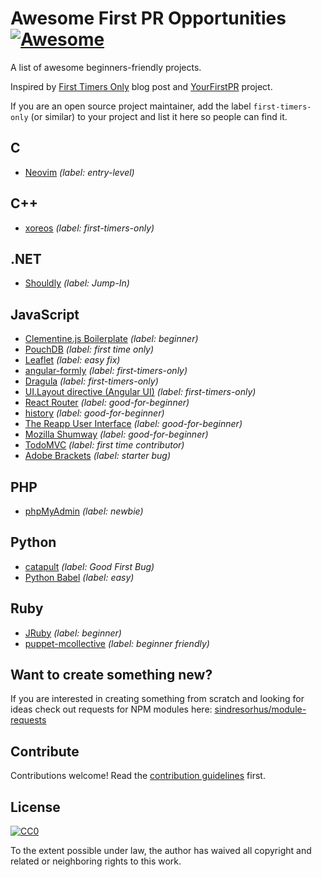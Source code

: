 # Awesome First PR Opportunities [![Awesome](https://cdn.rawgit.com/sindresorhus/awesome/d7305f38d29fed78fa85652e3a63e154dd8e8829/media/badge.svg)](https://github.com/sindresorhus/awesome)

A list of awesome beginners-friendly projects.

Inspired by [First Timers Only](https://medium.com/@kentcdodds/first-timers-only-78281ea47455#.vsu847e81) blog post and [YourFirstPR](http://yourfirstpr.github.io/) project.

If you are an open source project maintainer, add the label `first-timers-only` (or similar) to your project and list it here so people can find it.

## C

- [Neovim](https://github.com/neovim/neovim/labels/entry-level) _(label: entry-level)_

## C++

- [xoreos](https://github.com/xoreos/xoreos/labels/first-timers-only) _(label: first-timers-only)_

## .NET

- [Shouldly](https://github.com/shouldly/shouldly/labels/Jump-In) _(label: Jump-In)_

## JavaScript

- [Clementine.js Boilerplate](https://github.com/johnstonbl01/clementinejs/labels/beginner) _(label: beginner)_
- [PouchDB](https://github.com/pouchdb/pouchdb/labels/first%20timers%20only) _(label: first time only)_
- [Leaflet](https://github.com/Leaflet/Leaflet/labels/easy%20fix) _(label: easy fix)_
- [angular-formly](https://github.com/formly-js/angular-formly/labels/first-timers-only) _(label: first-timers-only)_
- [Dragula](https://github.com/bevacqua/dragula/labels/first-timers-only) _(label: first-timers-only)_
- [UI.Layout directive (Angular UI)](https://github.com/angular-ui/ui-layout/labels/first-timers-only) _(label: first-timers-only)_
- [React Router](https://github.com/rackt/react-router/labels/good-for-beginner) _(label: good-for-beginner)_
- [history](https://github.com/rackt/history/labels/good-for-beginner) _(label: good-for-beginner)_
- [The Reapp User Interface](https://github.com/reapp/reapp-ui/labels/good-for-beginner) _(label: good-for-beginner)_
- [Mozilla Shumway](https://github.com/mozilla/shumway/labels/good-for-beginner) _(label: good-for-beginner)_
- [TodoMVC](https://github.com/tastejs/todomvc/labels/first%20time%20contributor) _(label: first time contributor)_
- [Adobe Brackets](https://github.com/adobe/brackets/issues?q=is%3Aopen+is%3Aissue+label%3A%22starter+bug%22) _(label: starter bug)_

## PHP

- [phpMyAdmin](https://github.com/phpmyadmin/phpmyadmin/labels/newbie) _(label: newbie)_

## Python

- [catapult](https://github.com/catapult-project/catapult/labels/Good%20First%20Bug) _(label: Good First Bug)_
- [Python Babel](https://github.com/python-babel/babel/labels/easy) _(label: easy)_

## Ruby

- [JRuby](https://github.com/jruby/jruby/labels/beginner) _(label: beginner)_
- [puppet-mcollective](https://github.com/puppet-community/puppet-mcollective/labels/beginner%20friendly) _(label: beginner friendly)_

## Want to create something new?

If you are interested in creating something from scratch and looking for ideas check out requests for NPM modules here: [sindresorhus/module-requests](https://github.com/sindresorhus/module-requests/issues)

## Contribute

Contributions welcome! Read the [contribution guidelines](CONTRIBUTING.md) first.

## License

[![CC0](http://i.creativecommons.org/p/zero/1.0/88x31.png)](http://creativecommons.org/publicdomain/zero/1.0/)

To the extent possible under law, the author has waived all copyright and related or neighboring rights to this work.
